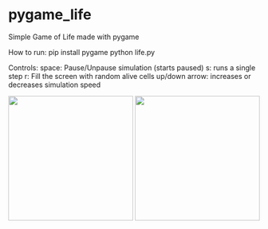 # pygame_life
Simple Game of Life made with pygame

How to run:
pip install pygame
python life.py


Controls: 
space: Pause/Unpause simulation (starts paused)
s: runs a single step
r: Fill the screen with random alive cells
up/down arrow: increases or decreases simulation speed 


<img src="/doc/closeup.gif" width="250" height="250"/>
<img src="/doc/random.gif" width="250" height="250"/>

